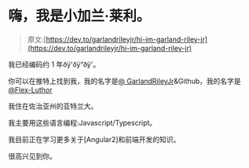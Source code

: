 # 嗨，我是小加兰·莱利。

> 原文:[https://dev.to/garlandrileyjr/hi-im-garland-riley-jr](https://dev.to/garlandrileyjr/hi-im-garland-riley-jr)

我已经编码约 1 年ðÿ'ðÿ“ðÿ'。

你可以在推特上找到我，我的名字是[@ GarlandRileyJr](https://twitter.com/GarlandRileyJr)&Github，我的名字是 [@Flex-Luthor](https://github.com/Flex-Luthor)

我住在佐治亚州的亚特兰大。

我主要用这些语言编程:Javascript/Typescript。

我目前正在学习更多关于[Angular2]和前端开发的知识。

很高兴见到你。